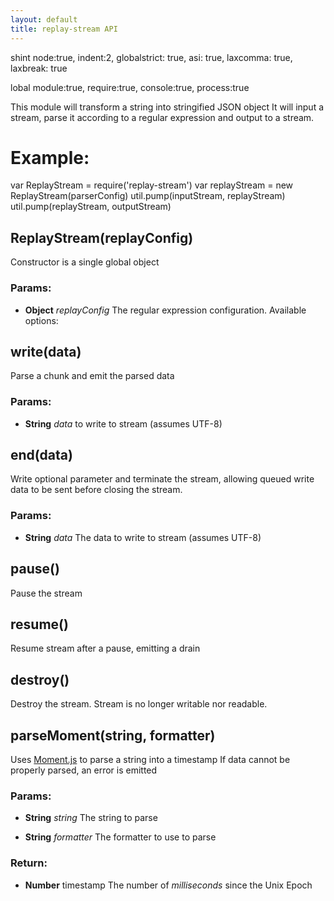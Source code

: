 ```yaml
---
layout: default
title: replay-stream API
---
```




<!-- Start replay-stream.js -->

shint node:true, indent:2, globalstrict: true, asi: true, laxcomma: true, laxbreak: true

lobal module:true, require:true, console:true, process:true

This module will transform a string into stringified JSON object
It will input a stream, parse it according to a regular expression and output to a stream.

# Example:
   var ReplayStream = require('replay-stream')
   var replayStream = new ReplayStream(parserConfig)
   util.pump(inputStream, replayStream)
   util.pump(replayStream, outputStream)

## ReplayStream(replayConfig)

Constructor is a single global object

### Params: 

* **Object** *replayConfig* The regular expression configuration. Available options: 

## write(data)

Parse a chunk and emit the parsed data

### Params: 

* **String** *data* to write to stream (assumes UTF-8)

## end(data)

Write optional parameter and terminate the stream, allowing queued write data to be sent before closing the stream.

### Params: 

* **String** *data* The data to write to stream (assumes UTF-8)

## pause()

Pause the stream

## resume()

Resume stream after a pause, emitting a drain

## destroy()

Destroy the stream. Stream is no longer writable nor readable.

## parseMoment(string, formatter)

Uses [Moment.js](http://momentjs.com/) to parse a string into a timestamp
If data cannot be properly parsed, an error is emitted

### Params: 

* **String** *string* The string to parse

* **String** *formatter* The formatter to use to parse

### Return:

* **Number** timestamp The number of *milliseconds* since the Unix Epoch

<!-- End replay-stream.js -->

